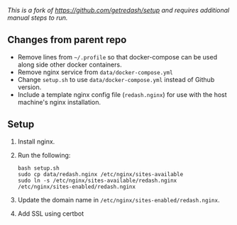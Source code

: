 *This is a fork of https://github.com/getredash/setup and requires additional manual steps to run.*

## Changes from parent repo

- Remove lines from `~/.profile` so that docker-compose can be used along side other docker containers.
- Remove nginx service from `data/docker-compose.yml`
- Change `setup.sh` to use `data/docker-compose.yml` instead of Github version.
- Include a template nginx config file (`redash.nginx`) for use with the host machine's nginx installation.

## Setup

1. Install nginx.

1. Run the following:
    ```
    bash setup.sh
    sudo cp data/redash.nginx /etc/nginx/sites-available
    sudo ln -s /etc/nginx/sites-available/redash.nginx /etc/nginx/sites-enabled/redash.nginx
    ```

1. Update the domain name in `/etc/nginx/sites-enabled/redash.nginx`.

1. Add SSL using certbot